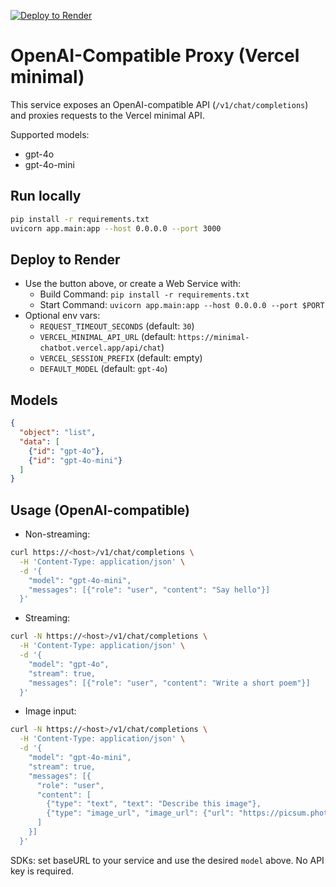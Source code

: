 [![Deploy to Render](https://render.com/images/deploy-to-render-button.svg)](https://render.com/deploy?repo=https://github.com/officialprakashkumarsingh/hosted-api)

# OpenAI-Compatible Proxy (Vercel minimal)

This service exposes an OpenAI-compatible API (`/v1/chat/completions`) and proxies requests to the Vercel minimal API.

Supported models:
- gpt-4o
- gpt-4o-mini

## Run locally

```bash
pip install -r requirements.txt
uvicorn app.main:app --host 0.0.0.0 --port 3000
```

## Deploy to Render

- Use the button above, or create a Web Service with:
  - Build Command: `pip install -r requirements.txt`
  - Start Command: `uvicorn app.main:app --host 0.0.0.0 --port $PORT`
- Optional env vars:
  - `REQUEST_TIMEOUT_SECONDS` (default: `30`)
  - `VERCEL_MINIMAL_API_URL` (default: `https://minimal-chatbot.vercel.app/api/chat`)
  - `VERCEL_SESSION_PREFIX` (default: empty)
  - `DEFAULT_MODEL` (default: `gpt-4o`)

## Models

```json
{
  "object": "list",
  "data": [
    {"id": "gpt-4o"},
    {"id": "gpt-4o-mini"}
  ]
}
```

## Usage (OpenAI-compatible)

- Non-streaming:
```bash
curl https://<host>/v1/chat/completions \
  -H 'Content-Type: application/json' \
  -d '{
    "model": "gpt-4o-mini",
    "messages": [{"role": "user", "content": "Say hello"}]
  }'
```

- Streaming:
```bash
curl -N https://<host>/v1/chat/completions \
  -H 'Content-Type: application/json' \
  -d '{
    "model": "gpt-4o",
    "stream": true,
    "messages": [{"role": "user", "content": "Write a short poem"}]
  }'
```

- Image input:
```bash
curl -N https://<host>/v1/chat/completions \
  -H 'Content-Type: application/json' \
  -d '{
    "model": "gpt-4o-mini",
    "stream": true,
    "messages": [{
      "role": "user",
      "content": [
        {"type": "text", "text": "Describe this image"},
        {"type": "image_url", "image_url": {"url": "https://picsum.photos/400"}}
      ]
    }]
  }'
```

SDKs: set baseURL to your service and use the desired `model` above. No API key is required.